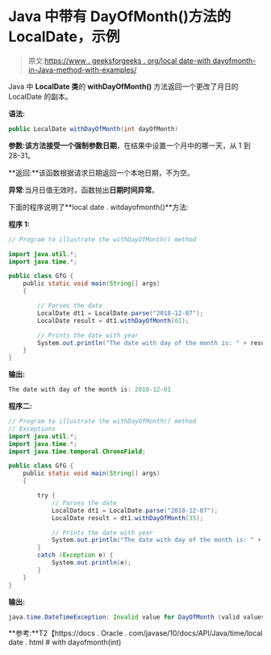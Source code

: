 # Java 中带有 DayOfMonth()方法的 LocalDate，示例

> 原文:[https://www . geeksforgeeks . org/local date-with dayofmonth-in-Java-method-with-examples/](https://www.geeksforgeeks.org/localdate-withdayofmonth-method-in-java-with-examples/)

Java 中 **LocalDate 类**的 **withDayOfMonth()** 方法返回一个更改了月日的 LocalDate 的副本。

**语法:**

```java
public LocalDate withDayOfMonth(int dayOfMonth)
```

**参数:**该方法接受一个强制参数**日期**，在结果中设置一个月中的哪一天，从 1 到 28-31。

**返回:**该函数根据请求日期返回一个本地日期，不为空。

**异常**:当月日值无效时，函数抛出**日期时间异常**。

下面的程序说明了**local date . witdayofmonth()**方法:

**程序 1:**

```java
// Program to illustrate the withDayOfMonth() method

import java.util.*;
import java.time.*;

public class GfG {
    public static void main(String[] args)
    {

        // Parses the date
        LocalDate dt1 = LocalDate.parse("2018-12-07");
        LocalDate result = dt1.withDayOfMonth(01);

        // Prints the date with year
        System.out.println("The date with day of the month is: " + result);
    }
}
```

**输出:**

```java
The date with day of the month is: 2018-12-01

```

**程序二:**

```java
// Program to illustrate the withDayOfMonth() method
// Exceptions
import java.util.*;
import java.time.*;
import java.time.temporal.ChronoField;

public class GfG {
    public static void main(String[] args)
    {

        try {
            // Parses the date
            LocalDate dt1 = LocalDate.parse("2018-12-07");
            LocalDate result = dt1.withDayOfMonth(35);

            // Prints the date with year
            System.out.println("The date with day of the month is: " + result);
        }
        catch (Exception e) {
            System.out.println(e);
        }
    }
}
```

**输出:**

```java
java.time.DateTimeException: Invalid value for DayOfMonth (valid values 1 - 28/31): 35

```

**参考:**T2【https://docs . Oracle . com/javase/10/docs/API/Java/time/local date . html # with dayofmonth(int)
